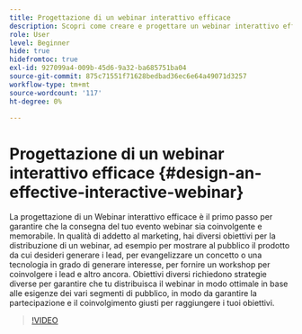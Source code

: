 ```yaml
---
title: Progettazione di un webinar interattivo efficace
description: Scopri come creare e progettare un webinar interattivo efficace
role: User
level: Beginner
hide: true
hidefromtoc: true
exl-id: 927099a4-009b-45d6-9a32-ba685751ba04
source-git-commit: 875c71551f71628bedbad36ec6e64a49071d3257
workflow-type: tm+mt
source-wordcount: '117'
ht-degree: 0%

---
```


# Progettazione di un webinar interattivo efficace {#design-an-effective-interactive-webinar}

La progettazione di un Webinar interattivo efficace è il primo passo per garantire che la consegna del tuo evento webinar sia coinvolgente e memorabile. In qualità di addetto al marketing, hai diversi obiettivi per la distribuzione di un webinar, ad esempio per mostrare al pubblico il prodotto da cui desideri generare i lead, per evangelizzare un concetto o una tecnologia in grado di generare interesse, per fornire un workshop per coinvolgere i lead e altro ancora. Obiettivi diversi richiedono strategie diverse per garantire che tu distribuisca il webinar in modo ottimale in base alle esigenze dei vari segmenti di pubblico, in modo da garantire la partecipazione e il coinvolgimento giusti per raggiungere i tuoi obiettivi.

>[!VIDEO](https://video.tv.adobe.com/v/3418602?q=9)
